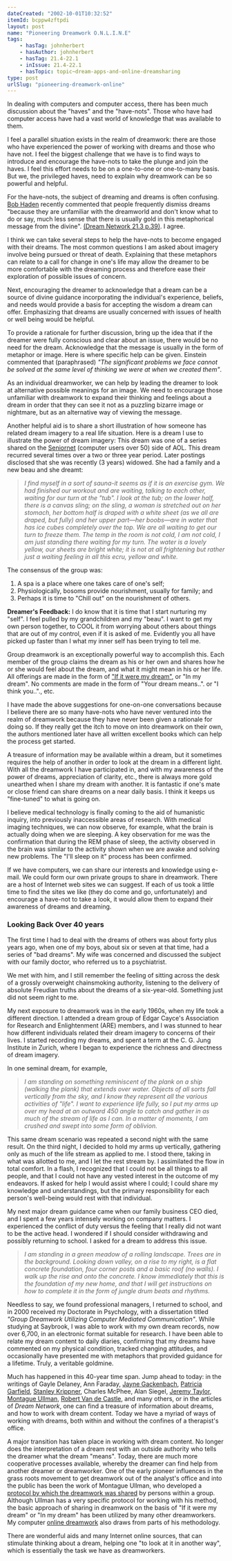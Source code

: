 ```yaml
---
dateCreated: "2002-10-01T10:32:52"
itemId: bcppw4zftpdi
layout: post
name: "Pioneering Dreamwork O.N.L.I.N.E"
tags:
    - hasTag: johnherbert
    - hasAuthor: johnherbert
    - hasTag: 21.4-22.1
    - inIssue: 21.4-22.1
    - hasTopic: topic~dream-apps-and-online-dreamsharing
type: post
urlSlug: "pioneering-dreamwork-online"
---
```


In dealing with computers and computer access, there has been much discussion about the "haves" and the "have-nots". Those who have had computer access have had a vast world of knowledge that was available to them.

I feel a parallel situation exists in the realm of dreamwork: there are those who have experienced the power of working with dreams and those who have not. I feel the biggest challenge that we have is to find ways to introduce and encourage the have-nots to take the plunge and join the haves. I feel this effort needs to be on a one-to-one or one-to-many basis. But we, the privileged haves, need to explain why dreamwork can be so powerful and helpful.

For the have-nots, the subject of dreaming and dreams is often confusing. [Bob Haden](../@bobhaden) recently commented that people frequently dismiss dreams "because they are unfamiliar with the dreamworld and don't know what to do or say, much less sense that there is usually gold in this metaphorical message from the divine". [(Dream Network 21.3 p.39)](../bcpov3zprosi/founding-a-dream-education-institute-interview-robert-haden). I agree.

I think we can take several steps to help the have-nots to become engaged with their dreams. The most common questions I am asked about imagery involve being pursued or threat of death. Explaining that these metaphors can relate to a call for change in one's life may allow the dreamer to be more comfortable with the dreaming process and therefore ease their exploration of possible issues of concern.

Next, encouraging the dreamer to acknowledge that a dream can be a source of divine guidance incorporating the individual's experience, beliefs, and needs would provide a basis for accepting the wisdom a dream can offer. Emphasizing that dreams are usually concerned with issues of health or well being would be helpful.

To provide a rationale for further discussion, bring up the idea that if the dreamer were fully conscious and clear about an issue, there would be no need for the dream. Acknowledge that the message is usually in the form of metaphor or image. Here is where specific help can be given. Einstein commented that (paraphrased) _"The significant problems we face cannot be solved at the same level of thinking we were at when we created them"_.

As an individual dreamworker, we can help by leading the dreamer to look at alternative possible meanings for an image. We need to encourage those unfamiliar with dreamwork to expand their thinking and feelings about a dream in order that they can see it not as a puzzling bizarre image or nightmare, but as an alternative way of viewing the message.

Another helpful aid is to share a short illustration of how someone has related dream imagery to a real life situation. Here is a dream I use to illustrate the power of dream imagery: This dream was one of a series shared on the [Seniornet](https://citeseerx.ist.psu.edu/document?repid=rep1&type=pdf&doi=dc0449b8b709cb71adc56b2fd8c93754d8b37390) (computer users over 50) side of AOL. This dream recurred several times over a two or three year period. Later postings disclosed that she was recently (3 years) widowed. She had a family and a new beau and she dreamt:

> _I find myself in a sort of sauna-it seems as if it is an exercise gym. We had finished our workout and are waiting, talking to each other, waiting for our turn at the "tub". I look at the tub; on the lower half, there is a canvas sling; on the sling, a woman is stretched out on her stomach, her bottom half is draped with a white sheet (as we all are draped, but fully) and her upper part—her boobs—are in water that has ice cubes completely over the top. We are all waiting to get our turn to freeze them. The temp in the room is not cold, I am not cold, I am just standing there waiting for my turn. The water is a lovely yellow, our sheets are bright white; it is not at all frightening but rather just a waiting feeling in all this ecru, yellow and white._

The consensus of the group was:

1. A spa is a place where one takes care of one's self;
2. Physiologically, bosoms provide nourishment, usually for family; and
3. Perhaps it is time to "Chill out" on the nourishment of others.

**Dreamer's Feedback:** I do know that it is time that I start nurturing my "self". I feel pulled by my grandchildren and my "beau". I want to get my own person together, to COOL it from worrying about others about things that are out of my control, even if it is asked of me. Evidently you all have picked up faster than I what my inner self has been trying to tell me.

Group dreamwork is an exceptionally powerful way to accomplish this. Each member of the group claims the dream as his or her own and shares how he or she would feel about the dream, and what it might mean in his or her life. All offerings are made in the form of ["If it were my dream"](../bcpov6rssull/the-ullman-method-of-dream-analysis), or "In my dream". No comments are made in the form of "Your dream means..". or "I think you.."., etc.

I have made the above suggestions for one-on-one conversations because I believe there are so many have-nots who have never ventured into the realm of dreamwork because they have never been given a rationale for doing so. If they really get the itch to move on into dreamwork on their own, the authors mentioned later have all written excellent books which can help the process get started.

A treasure of information may be available within a dream, but it sometimes requires the help of another in order to look at the dream in a different light. With all the dreamwork I have participated in, and with my awareness of the power of dreams, appreciation of clarity, etc., there is always more gold unearthed when I share my dream with another. It is fantastic if one's mate or close friend can share dreams on a near daily basis. I think it keeps us "fine-tuned" to what is going on.

I believe medical technology is finally coming to the aid of humanistic inquiry, into previously inaccessible areas of research. With medical imaging techniques, we can now observe, for example, what the brain is actually doing when we are sleeping. A key observation for me was the confirmation that during the REM phase of sleep, the activity observed in the brain was similar to the activity shown when we are awake and solving new problems. The "I'll sleep on it" process has been confirmed.

If we have computers, we can share our interests and knowledge using e-mail. We could form our own private groups to share in dreamwork. There are a host of Internet web sites we can suggest. If each of us took a little time to find the sites we like (they do come and go, unfortunately) and encourage a have-not to take a look, it would allow them to expand their awareness of dreams and dreaming.

### Looking Back Over 40 years

The first time I had to deal with the dreams of others was about forty plus years ago, when one of my boys, about six or seven at that time, had a series of "bad dreams". My wife was concerned and discussed the subject with our family doctor, who referred us to a psychiatrist.

We met with him, and I still remember the feeling of sitting across the desk of a grossly overweight chainsmoking authority, listening to the delivery of absolute Freudian truths about the dreams of a six-year-old. Something just did not seem right to me.

My next exposure to dreamwork was in the early 1960s, when my life took a different direction. I attended a dream group of Edgar Cayce's Association for Research and Enlightenment (ARE) members, and I was stunned to hear how different individuals related their dream imagery to concerns of their lives. I started recording my dreams, and spent a term at the C. G. Jung Institute in Zurich, where I began to experience the richness and directness of dream imagery.

In one seminal dream, for example,

> _I am standing on something reminiscent of the plank on a ship (walking the plank) that extends over water. Objects of all sorts fall vertically from the sky, and I know they represent all the various activities of "life". I want to experience life fully, so I put my arms up over my head at an outward 450 angle to catch and gather in as much of the stream of life as I can. In a matter of moments, I am crushed and swept into some form of oblivion._

This same dream scenario was repeated a second night with the same result. On the third night, I decided to hold my arms up vertically, gathering only as much of the life stream as applied to me. I stood there, taking in what was allotted to me, and I let the rest stream by. I assimilated the flow in total comfort. In a flash, I recognized that I could not be all things to all people, and that I could not have any vested interest in the outcome of my endeavors. If asked for help I would assist where I could; I could share my knowledge and understandings, but the primary responsibility for each person's well-being would rest with that individual.

My next major dream guidance came when our family business CEO died, and I spent a few years intensely working on company matters. I experienced the conflict of duty versus the feeling that I really did not want to be the active head. I wondered if I should consider withdrawing and possibly returning to school. I asked for a dream to address this issue.

> _I am standing in a green meadow of a rolling landscape. Trees are in the background. Looking down valley, on a rise to my right, is a flat concrete foundation, four corner posts and a basic roof (no walls). I walk up the rise and onto the concrete. I know immediately that this is the foundation of my new home, and that I will get instructions on how to complete it in the form of jungle drum beats and rhythms._

Needless to say, we found professional managers, I returned to school, and in 2000 received my Doctorate in Psychology, with a dissertation titled _"Group Dreamwork Utilizing Computer Mediated Communication"_. While studying at Saybrook, I was able to work with my own dream records, now over 6,700, in an electronic format suitable for research. I have been able to relate my dream content to daily diaries, confirming that my dreams have commented on my physical condition, tracked changing attitudes, and occasionally have presented me with metaphors that provided guidance for a lifetime. Truly, a veritable goldmine.

Much has happened in this 40-year time span. Jump ahead to today: in the writings of Gayle Delaney, Ann Faraday, [Jayne Gackenbach](../@jaynegackenbach), [Patricia Garfield](../@patriciagarfield), [Stanley Krippner](../@stanleykrippner), Charles McPhee, Alan Siegel, [Jeremy Taylor](../@jeremytaylor), [Montague Ullman](../@montagueullman), [Robert Van de Castle](../@bobvandecastle), and many others, or in the articles of _Dream Network_, one can find a treasure of information about dreams, and how to work with dream content. Today we have a myriad of ways of working with dreams, both within and without the confines of a therapist's office.

A major transition has taken place in working with dream content. No longer does the interpretation of a dream rest with an outside authority who tells the dreamer what the dream "means". Today, there are much more cooperative processes available, whereby the dreamer can find help from another dreamer or dreamworker. One of the early pioneer influences in the grass roots movement to get dreamwork out of the analyst's office and into the public has been the work of Montague Ullman, who developed a [protocol by which the dreamwork was shared](../bcpov6rssull/the-ullman-method-of-dream-analysis) by persons within a group. Although Ullman has a very specific protocol for working with his method, the basic approach of sharing in dreamwork on the basis of "If it were my dream" or "In my dream" has been utilized by many other dreamworkers. My computer [online dreamwork](../topic~dream-apps-and-online-dreamsharing) also draws from parts of his methodology.

There are wonderful aids and many Internet online sources, that can stimulate thinking about a dream, helping one "to look at it in another way", which is essentially the task we have as dreamworkers.
